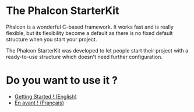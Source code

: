 # The Phalcon StarterKit

Phalcon is a wonderful C-based framework. It works fast and is really flexible, but its flexibility become a default as there is no fixed default structure when you start your project.

The Phalcon StarterKit was developed to let people start their project with a ready-to-use structure which doesn't need further configuration.

# Do you want to use it ?

* [Getting Started ! (English)](https://github.com/GesJeremie/Phalcon-starterkit/wiki/Phalcon-StarterKit-(English))
* [En avant ! (Français)](https://github.com/GesJeremie/Phalcon-starterkit/wiki/Phalcon-StarterKit-(Fran%C3%A7ais))
